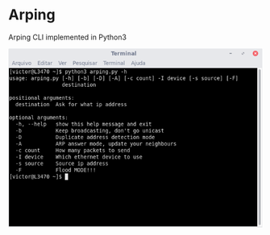 # Arping
Arping CLI implemented in Python3

![ARPING](https://raw.githubusercontent.com/victor-oliveira1/Arping/master/Arping.png)
